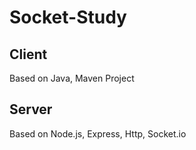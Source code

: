# Socket-Study
## Client
Based on Java, Maven Project

## Server
Based on Node.js, Express, Http, Socket.io
